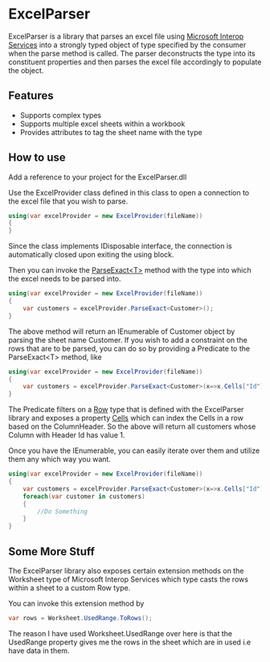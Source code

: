 ExcelParser
===========

ExcelParser is a library that parses an excel file using [Microsoft Interop Services](http://msdn.microsoft.com/en-us/library/microsoft.office.interop.excel.aspx) into a strongly typed object of type specified by the consumer when the parse method is called. The parser deconstructs the type into its constituent properties and then parses the excel file accordingly to populate the object.

## Features ##

- Supports complex types
- Supports multiple excel sheets within a workbook
- Provides attributes to tag the sheet name with the type

## How to use ##

Add a reference to your project for the ExcelParser.dll

Use the ExcelProvider class defined in this class to open a connection to the excel file that you wish to parse.

```csharp
using(var excelProvider = new ExcelProvider(fileName))
{
}
```

Since the class implements IDisposable interface, the connection is automatically closed upon exiting the using block.

Then you can invoke the [ParseExact&lt;T&gt;](https://github.com/achakravarty/ExcelParser/wiki/Core#excelprovider) method with the type into which the excel needs to be parsed into.

```csharp
using(var excelProvider = new ExcelProvider(fileName))
{
	var customers = excelProvider.ParseExact<Customer>();
}
```
The above method will return an IEnumerable of Customer object by parsing the sheet name Customer. If you wish to add a constraint on the rows that are to be parsed, you can do so by providing a Predicate to the ParseExact&lt;T&gt; method, like

```csharp
using(var excelProvider = new ExcelProvider(fileName))
{
	var customers = excelProvider.ParseExact<Customer>(x=>x.Cells["Id"].Value.Equals("1"));
}
```

The Predicate filters on a [Row](ExcelParser/wiki/Model#row) type that is defined with the ExcelParser library and exposes a property [Cells](Wiki/Model#cellindexer) which can index the Cells in a row based on the ColumnHeader. So the above will return all customers whose Column with Header Id has value 1.

Once you have the IEnumerable, you can easily iterate over them and utilize them any which way you want.

```csharp
using(var excelProvider = new ExcelProvider(fileName))
{
	var customers = excelProvider.ParseExact<Customer>(x=>x.Cells["Id"].Value.Equals("1"));
	foreach(var customer in customers)
	{
		//Do Something
	}
}
```

## Some More Stuff ##

The ExcelParser library also exposes certain extension methods on the Worksheet type of Microsoft Interop Services which type casts the rows within a sheet to a custom Row type.

You can invoke this extension method by

```csharp
var rows = Worksheet.UsedRange.ToRows();
```

The reason I have used Worksheet.UsedRange over here is that the UsedRange property gives me the rows in the sheet which are in used i.e have data in them.
